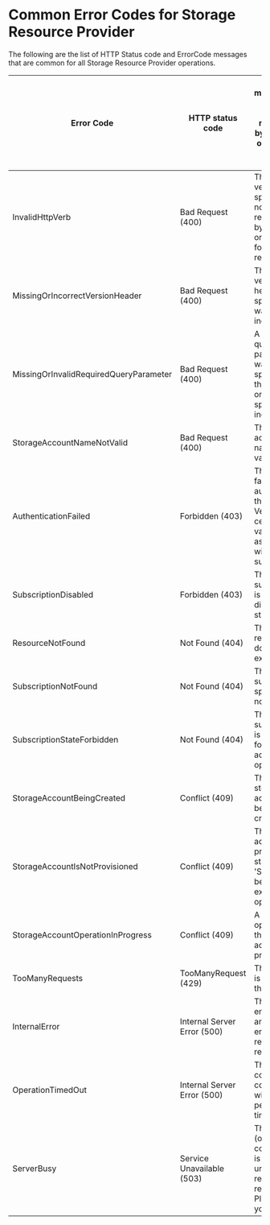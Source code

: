 # Common Error Codes for Storage Resource Provider

The following are the list of HTTP Status code and ErrorCode messages that are common for all Storage Resource Provider operations.

| Error Code                             | HTTP status code              | User messageverb specified was not recognized by the server or isn’t valid for this resource.|
|----------------------------------------|-------------------------------|-----------------------------------------------------------------------------------------------------------------------------------|
| InvalidHttpVerb                        | Bad Request (400)           | The HTTP verb specified was not recognized by the server or isn’t valid for this resource.|
| MissingOrIncorrectVersionHeader        | Bad Request (400)           | The versioning header is not specified or was specified incorrectly.|
| MissingOrInvalidRequiredQueryParameter | Bad Request (400)           | A required query parameter was not specified for this request or was specified incorrectly. |
| StorageAccountNameNotValid             | Bad Request (400)           | The specified account name is not valid. |
| AuthenticationFailed                   | Forbidden (403)             | The server failed to authenticate the request. Verify that the certificate is valid and is associated with this subscription. |
| SubscriptionDisabled                   | Forbidden (403)             | The subscription is in a disabled state. |
| ResourceNotFound                       | Not Found (404)             | The specified resource does not exist. |
| SubscriptionNotFound                   | Not Found (404)             | The subscription specified is not found. |
| SubscriptionStateForbidden             | Not Found (404)             | The subscription is not ready for storage account operations. |
| StorageAccountBeingCreated             | Conflict (409)              | This specified storage account is being created. |
| StorageAccountIsNotProvisioned         | Conflict (409)              | The storage account provisioning state must be 'Succeeded' before executing the operation. |
| StorageAccountOperationInProgress      | Conflict (409)              | A write operation for the storage account is in progress. |
| TooManyRequests                        | TooManyRequest (429)        | The request is being throttled. |
| InternalError                          | Internal Server Error (500) | The server encountered an internal error. Please retry the request. |
| OperationTimedOut                      | Internal Server Error (500) | The operation could not be completed within the permitted time. |
| ServerBusy                             | Service Unavailable (503)   | The server (or an internal component) is currently unavailable to receive requests. Please retry your request. |
